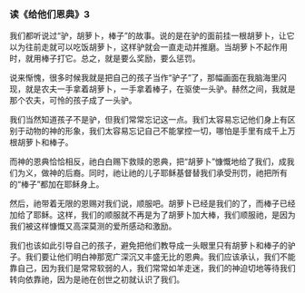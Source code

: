 ### 读《给他们恩典》3
我们都听说过“驴，胡萝卜，棒子”的故事。说的是在驴的面前挂一根胡萝卜，让它以为往前走就可以吃饭胡萝卜，这样驴就会一直走动并推磨。当胡萝卜不起作用时，就用棒子打它。总之，就是要么奖励，要么惩罚。

说来惭愧，很多时候我就是把自己的孩子当作“驴子”了，那幅画面在我脑海里闪现，就是农夫一手拿着胡萝卜，一手拿着棒子，在驱使一头驴。赫然之间，我就是那个农夫，可怜的孩子成了一头驴。

我们当然知道孩子不是驴，但我们常常忘记这一点。我们太容易忘记他们身上有区别于动物的神的形象，我们太容易忘记自己不能掌控一切，哪怕是手里有成千上万根胡萝卜和棒子。

而神的恩典恰恰相反，祂白白赐下救赎的恩典，把“胡萝卜”慷慨地给了我们，成我们为义，做神的后裔。同时，祂让祂的儿子耶稣基督替我们承受刑罚，祂把所有的“棒子”都加在耶稣身上。

然后，祂带着无限的恩赐对我们说，顺服吧。胡萝卜已经是我们的了，而棒子已经加给了耶稣。这样，我们的顺服就不再是为了胡萝卜加大棒，我们顺服祂，是因为我们被这样慷慨又高深莫测的爱所感动和激励。

我们也该如此引导自己的孩子，避免把他们教导成一头眼里只有胡萝卜和棒子的驴子。我们要让他们明白神那宽广深沉又丰盛无比的恩典。我们应该承认，我们不能靠自己，因为我们是常常软弱的人，我们常常如羊走迷，我们的神迫切地等待我们转向依靠祂，因为是祂在创世之初就认识了我们。
